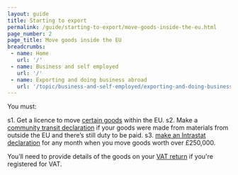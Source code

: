 ```yaml
---
layout: guide
title: Starting to export
permalink: /guide/starting-to-export/move-goods-inside-the-eu.html
page_number: 2
page_title: Move goods inside the EU
breadcrumbs:
 - name: Home
   url: '/'
 - name: Business and self employed
   url: '/'
 - name: Exporting and doing business abroad
   url: '/topic/business-and-self-employed/exporting-and-doing-business-abroad.html'   
---
```


You must:

s1. Get a licence to move [certain goods](/guide/starting-to-export/export-licences.html) within the EU.
s2. Make a [community transit declaration](/guide/move-goods-eu/when-to-make-declaration.html) if your goods were made from materials from outside the EU and there’s still duty to be paid.
s3. [make an Intrastat declaration](/guide/report-moved-goods-intrastat/when-you-must-register.html) for any month when you move goods worth over £250,000.

You’ll need to provide details of the goods on your [VAT return](/vat-returns) if you're registered for VAT.

